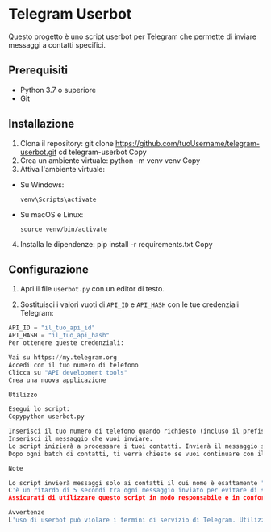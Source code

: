 # Telegram Userbot

Questo progetto è uno script userbot per Telegram che permette di inviare messaggi a contatti specifici.

## Prerequisiti

- Python 3.7 o superiore
- Git

## Installazione

1. Clona il repository:
git clone https://github.com/tuoUsername/telegram-userbot.git
cd telegram-userbot
Copy
2. Crea un ambiente virtuale:
python -m venv venv
Copy
3. Attiva l'ambiente virtuale:
- Su Windows:
  ```
  venv\Scripts\activate
  ```
- Su macOS e Linux:
  ```
  source venv/bin/activate
  ```

4. Installa le dipendenze:
pip install -r requirements.txt
Copy
## Configurazione

1. Apri il file `userbot.py` con un editor di testo.

2. Sostituisci i valori vuoti di `API_ID` e `API_HASH` con le tue credenziali Telegram:
```python
API_ID = "il_tuo_api_id"
API_HASH = "il_tuo_api_hash"
Per ottenere queste credenziali:

Vai su https://my.telegram.org
Accedi con il tuo numero di telefono
Clicca su "API development tools"
Crea una nuova applicazione

Utilizzo

Esegui lo script:
Copypython userbot.py

Inserisci il tuo numero di telefono quando richiesto (incluso il prefisso internazionale, es. +391234567890).
Inserisci il messaggio che vuoi inviare.
Lo script inizierà a processare i tuoi contatti. Invierà il messaggio solo ai contatti il cui nome è "ChryS".
Dopo ogni batch di contatti, ti verrà chiesto se vuoi continuare con il prossimo batch. Rispondi 'yes' per continuare o qualsiasi altra cosa per fermarti.

Note

Lo script invierà messaggi solo ai contatti il cui nome è esattamente "ChryS".
C'è un ritardo di 5 secondi tra ogni messaggio inviato per evitare di superare i limiti di invio di Telegram.
Assicurati di utilizzare questo script in modo responsabile e in conformità con i termini di servizio di Telegram.

Avvertenze
L'uso di userbot può violare i termini di servizio di Telegram. Utilizza questo script a tuo rischio e pericolo. L'autore non è responsabile per eventuali conseguenze derivanti dall'uso di questo script.
